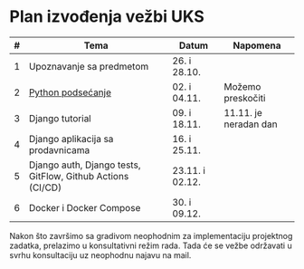 # Plan izvođenja vežbi UKS 

| #   | Tema                                                                                          | Datum           | Napomena              |
| --- | ---                                                                                           | ---             | ---                   |
| 1   | Upoznavanje sa predmetom                                                                      | 26.    i 28.10. |                       |
| 2   | [Python podsećanje](https://github.com/vladaindjic/SOK-2022-2023/tree/master/01-python-recap) | 02.    i 04.11. | Možemo preskočiti     |
| 3   | Django tutorial                                                                               | 09.    i 18.11. | 11.11. je neradan dan |
| 4   | Django aplikacija sa prodavnicama                                                             | 16.    i 25.11. |                       |
| 5   | Django auth, Django tests, GitFlow, Github Actions (CI/CD)                                    | 23.11. i 02.12. |                       |
| 6   | Docker i Docker Compose                                                                       | 30.    i 09.12. |                       |

Nakon što završimo sa gradivom neophodnim za implementaciju projektnog zadatka,
prelazimo u konsultativni režim rada.
Tada će se vežbe održavati u svrhu konsultaciju uz neophodnu najavu na mail.
